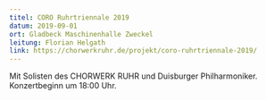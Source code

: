 ```yaml
---
titel: CORO Ruhrtriennale 2019
datum: 2019-09-01
ort: Gladbeck Maschinenhalle Zweckel
leitung: Florian Helgath
link: https://chorwerkruhr.de/projekt/coro-ruhrtriennale-2019/
---
```

Mit Solisten des CHORWERK RUHR und Duisburger Philharmoniker.
Konzertbeginn um 18:00 Uhr.
